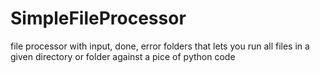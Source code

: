 # SimpleFileProcessor
file processor with input, done, error folders that lets you run all files in a given directory or folder against a pice of python code
